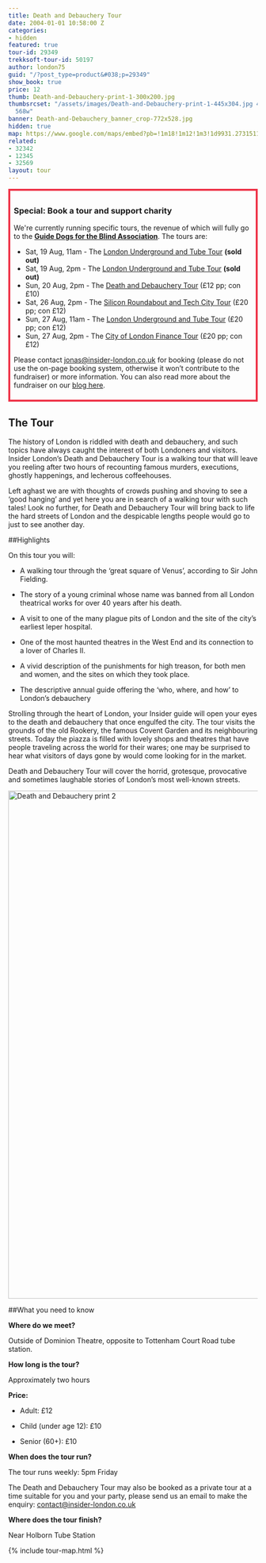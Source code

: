 ```yaml
---
title: Death and Debauchery Tour
date: 2004-01-01 10:58:00 Z
categories:
- hidden
featured: true
tour-id: 29349
trekksoft-tour-id: 50197
author: london75
guid: "/?post_type=product&#038;p=29349"
show_book: true
price: 12
thumb: Death-and-Debauchery-print-1-300x200.jpg
thumbsrcset: "/assets/images/Death-and-Debauchery-print-1-445x304.jpg 445w, /assets/images/Death-and-Debauchery-print-1-568x388.jpg
  568w"
banner: Death-and-Debauchery_banner_crop-772x528.jpg
hidden: true
map: https://www.google.com/maps/embed?pb=!1m18!1m12!1m3!1d9931.27315116613!2d-0.132637911781476!3d51.51654964219215!2m3!1f0!2f0!3f0!3m2!1i1024!2i768!4f13.1!3m3!1m2!1s0x48761b2d6954b527%3A0xa11d7ff34a8e1347!2sDominion+Theatre!5e0!3m2!1sen!2s!4v1431588707092
related:
- 32342
- 12345
- 32569
layout: tour
---
```


<div style="padding: .5em; border: .35em solid #EE3348;">
<h3>Special: Book a tour and support charity</h3>
<p>We're currently running specific tours, the revenue of which will fully go to the <a href="http://www.guidedogs.org.uk/"><strong>Guide Dogs for the Blind Association</strong></a>. The tours are:</p>
<ul>
<li>Sat, 19 Aug, 11am - The <a href="http://www.insider-london.co.uk/tours/london-underground-and-tube-tour/">London Underground and Tube Tour</a> <strong>(sold out)</strong></li>
<li>Sat, 19 Aug, 2pm - The <a href="http://www.insider-london.co.uk/tours/london-underground-and-tube-tour/">London Underground and Tube Tour</a> <strong>(sold out)</strong></li>
<li>Sun, 20 Aug, 2pm - The <a href="http://www.insider-london.co.uk/tours/the-death-and-debauchery-tour/">Death and Debauchery Tour</a> (£12 pp; con £10)</li> 
<li>Sat, 26 Aug, 2pm - The <a href="http://www.insider-london.co.uk/tours/silicon-roundabout-and-tech-city-tour/">Silicon Roundabout and Tech City Tour</a> (£20 pp; con £12)</li>
<li>Sun, 27 Aug, 11am - The <a href="http://www.insider-london.co.uk/tours/london-underground-and-tube-tour/">London Underground and Tube Tour</a> (£20 pp; con £12)</li>
<li>Sun, 27 Aug, 2pm - The <a href="http://www.insider-london.co.uk/tours/london-finance-walking-tour/">City of London Finance Tour</a> (£20 pp; con £12)</li>
</ul>
<p>Please contact <a href="mailto:jonas@insider-london.co.uk">jonas@insider-london.co.uk</a> for booking (please do not use the on-page booking system, otherwise it won’t contribute to the fundraiser) or more information. You can also read more about the fundraiser on our <a href="http://www.insider-london.co.uk/insider-london-is-raising-funds-for-guide-dogs/">blog here</a>.</p>
</div>

## The Tour

<p>The history of London is riddled with death and debauchery, and such topics have always caught the interest of both Londoners and visitors.  Insider London’s Death and Debauchery Tour is a walking tour that will leave you reeling after two hours of recounting famous murders, executions, ghostly happenings, and lecherous coffeehouses. </p>

<p>Left aghast we are with thoughts of crowds pushing and shoving to see a ‘good hanging’ and yet here you are in search of a walking tour with such tales!  Look no further, for Death and Debauchery Tour will bring back to life the hard streets of London and the despicable lengths people would go to just to see another day.</p>

##Highlights

On this tour you will:

* A walking tour through the ‘great square of Venus’, according to Sir John Fielding. 

* The story of a young criminal whose name was banned from all London theatrical works for over 40 years after his death.

* A visit to one of the many plague pits of London and the site of the city’s earliest leper hospital.

* One of the most haunted theatres in the West End and its connection to a lover of Charles II.

* A vivid description of the punishments for high treason, for both men and women, and the sites on which they took place.

* The descriptive annual guide offering the ‘who, where, and how’ to London’s debauchery


<p>Strolling through the heart of London, your Insider guide will open your eyes to the death and debauchery that once engulfed the city.  The tour visits the grounds of the old Rookery, the famous Covent Garden and its neighbouring streets.  Today the piazza is filled with lovely shops and theatres that have people traveling across the world for their wares; one may be surprised to hear what visitors of days gone by would come looking for in the market.</p>

<p>Death and Debauchery Tour will cover the horrid, grotesque, provocative and sometimes laughable stories of London’s most well-known streets.</p>

<img width="693" height="1024" src="/wp-content/uploads/2015/05/Death-and-Debauchery-print-2-693x1024.jpg" class="vc_single_image-img attachment-large" alt="Death and Debauchery print 2" srcset="/wp-content/uploads/2015/05/Death-and-Debauchery-print-2-203x300.jpg 203w, /wp-content/uploads/2015/05/Death-and-Debauchery-print-2-693x1024.jpg 693w, /wp-content/uploads/2015/05/Death-and-Debauchery-print-2.jpg 1353w" sizes="(max-width: 693px) 100vw, 693px" />

##What you need to know

**Where do we meet?**

Outside of Dominion Theatre, opposite to Tottenham Court Road tube station.

**How long is the tour?**

Approximately two hours

**Price:**

* Adult: £12

* Child (under age 12): £10

* Senior (60\+): £10

**When does the tour run?**

The tour runs weekly: 5pm Friday

The Death and Debauchery Tour may also be booked as a private tour at a time suitable for you and your party, please send us an email to make the enquiry: contact@insider-london.co.uk

**Where does the tour finish?**

Near Holborn Tube Station

{% include tour-map.html %}